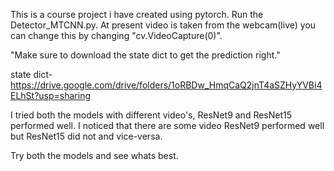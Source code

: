 This is a course project i have created using pytorch.
Run the Detector_MTCNN.py. At present video is taken from the
webcam(live) you can change this by changing "cv.VideoCapture(0)".

"Make sure to download the state dict to get the prediction right."

state dict- https://drive.google.com/drive/folders/1oRBDw_HmqCaQ2jnT4aSZHyYVBi4ELhSt?usp=sharing

I tried both the models with different video's, ResNet9 and ResNet15 performed well.
I noticed that there are some video ResNet9 performed well but ResNet15 did not and vice-versa.

Try both the models and see whats best.
